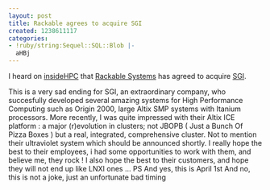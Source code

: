 ```yaml
---
layout: post
title: Rackable agrees to acquire SGI
created: 1238611117
categories:
- !ruby/string:Sequel::SQL::Blob |-
  aHBj
---
```

I heard on <a href="http://insidehpc.com/2009/04/01/rackable-systems-to-acquire-silicon-graphics/">insideHPC</a> that <a href="http://www.rackable.com">Rackable Systems</a> has agreed to acquire <a href="http://www.sgi.com">SGI</a>.
<!--break-->
This is a very sad ending for SGI, an extraordinary company, who succesfully developed several amazing systems for High Performance Computing such as Origin 2000, large Altix SMP systems with Itanium processors. More recently, I was quite impressed with their Altix ICE platform : a major (r)evolution in clusters; not JBOPB ( Just a Bunch Of Pizza Boxes ) but a real, integrated, comprehensive cluster. Not to mention their ultraviolet system which should be announced shortly.
I really hope the best to their employees, i had some opportunities to work with them, and believe me, they rock !
I also hope the best to their customers, and hope they will not end up like LNXI ones ...
PS
And yes, this is April 1st
And no, this is not a joke, just an unfortunate bad timing
